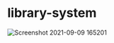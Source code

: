 # library-system


![Screenshot 2021-09-09 165201](https://user-images.githubusercontent.com/60124033/132763221-7a977a57-27c1-4266-a2cc-2882c027c207.jpg)
